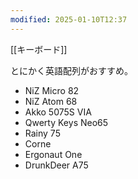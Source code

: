 ```yaml
---
modified: 2025-01-10T12:37
---
```

[[キーボード]]

とにかく英語配列がおすすめ。

- NiZ Micro 82  
- NiZ Atom 68
- Akko 5075S VIA
- Qwerty Keys Neo65
- Rainy 75
- Corne
- Ergonaut One
- DrunkDeer A75

